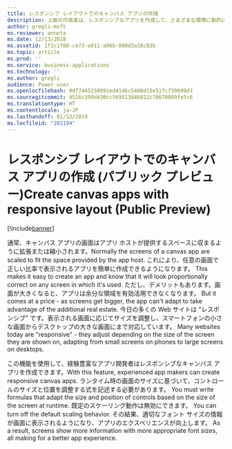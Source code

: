 ```yaml
---
title: レスポンシブ レイアウトでのキャンバス アプリの作成
description: 上級の作成者は、レスポンシブなアプリを作成して、さまざまな環境に動的に調整できます。
author: gregli-msft
ms.reviewer: anneta
ms.date: 12/13/2018
ms.assetid: 1f1c1f60-ce73-e811-a96b-000d3a18c83b
ms.topic: article
ms.prod: ''
ms.service: business-applications
ms.technology: ''
ms.author: gregli
audience: Power user
ms.openlocfilehash: 0df7445250891ed4146c5408d15e51fcf39099d3
ms.sourcegitcommit: 4516c399d430cc569513d46822c70670809fe5c6
ms.translationtype: HT
ms.contentlocale: ja-JP
ms.lasthandoff: 01/12/2019
ms.locfileid: "202194"
---
```

# <a name="create-canvas-apps-with-responsive-layout-public-preview"></a><span data-ttu-id="bf1f4-103">レスポンシブ レイアウトでのキャンバス アプリの作成 (パブリック プレビュー)</span><span class="sxs-lookup"><span data-stu-id="bf1f4-103">Create canvas apps with responsive layout (Public Preview)</span></span>


[!include[banner](../../includes/banner.md)]

<span data-ttu-id="bf1f4-104">通常、キャンバス アプリの画面はアプリ ホストが提供するスペースに収まるように拡張または縮小されます。</span><span class="sxs-lookup"><span data-stu-id="bf1f4-104">Normally the screens of a canvas app are scaled to fit the space provided by the app host.</span></span> <span data-ttu-id="bf1f4-105">これにより、任意の画面で正しい比率で表示されるアプリを簡単に作成できるようになります。</span><span class="sxs-lookup"><span data-stu-id="bf1f4-105"> This makes it easy to create an app and know that it will look proportionally correct on any screen in which it's used.</span></span> <span data-ttu-id="bf1f4-106">ただし、デメリットもあります。画面が大きくなると、アプリは余分な領域を有効活用できなくなります。</span><span class="sxs-lookup"><span data-stu-id="bf1f4-106"> But it comes at a price - as screens get bigger, the app can't adapt to take advantage of the additional real estate.</span></span> <span data-ttu-id="bf1f4-107">今日の多くの Web サイトは "レスポンシブ" です。表示される画面に応じてサイズを調整し、スマートフォンの小さな画面からデスクトップの大きな画面にまで対応しています。</span><span class="sxs-lookup"><span data-stu-id="bf1f4-107"> Many websites today are "responsive" - they adjust depending on the size of the screen they are shown on, adapting from small screens on phones to large screens on desktops.</span></span>  

<span data-ttu-id="bf1f4-108">この機能を使用して、経験豊富なアプリ開発者はレスポンシブなキャンバス アプリを作成できます。</span><span class="sxs-lookup"><span data-stu-id="bf1f4-108">With this feature, experienced app makers can create responsive canvas apps.</span></span> <span data-ttu-id="bf1f4-109">ランタイム時の画面のサイズに基づいて、コントロールのサイズと位置を調整する式を記述する必要があります。</span><span class="sxs-lookup"><span data-stu-id="bf1f4-109"> You must write formulas that adapt the size and position of controls based on the size of the screen at runtime.</span></span> <span data-ttu-id="bf1f4-110">既定のスケーリング動作は無効にできます。</span><span class="sxs-lookup"><span data-stu-id="bf1f4-110"> You can turn off the default scaling behavior.</span></span> <span data-ttu-id="bf1f4-111">その結果、適切なフォント サイズの情報が画面に表示されるようになり、アプリのエクスペリエンスが向上します。</span><span class="sxs-lookup"><span data-stu-id="bf1f4-111"> As a result, screens show more information with more appropriate font sizes, all making for a better app experience.</span></span>
